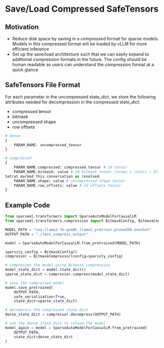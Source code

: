 # Save/Load Compressed SafeTensors

## Motivation

* Reduce disk space by saving in a compressed format for sparse models. Models in this compressed format will be loaded by vLLM for more efficient inference
* Set up the save/load architecture such that we can easily expand to additional compression formats in the future. The config should be human readable so users can understand the compression format at a quick glance

## SafeTensors File Format

For each parameter in the uncompressed state_dict, we store the following attributes 
needed for decompression in the compressed state_dict:

* compressed tensor
* bitmask
* uncompressed shape
* row offsets

```python
# dense
{
    PARAM_NAME: uncompressed_tensor
}

# compressed
{
    PARAM_NAME.compressed: compressed_tensor # 1d tensor
    PARAM_NAME.bitmask: value # 2d bitmask tensor (nrows x (ncols / 8))
Satrat marked this conversation as resolved.
    PARAM_NAME.shape: value # uncompressed shape tensor
    PARAM_NAME.row_offsets: value # 1d offsets tensor
}
```

## Example Code

```python
from sparseml.transformers import SparseAutoModelForCausalLM
from sparseml.transformers.compression import BitmaskConfig, BitmaskCompressor

MODEL_PATH = "zoo:llama2-7b-gsm8k_llama2_pretrain-pruned50.oneshot"
OUTPUT_PATH = "./test_compress_output"

model = SparseAutoModelForCausalLM.from_pretrained(MODEL_PATH)

sparsity_config = BitmaskConfig()
compressor = BitmaskCompressor(config=sparsity_config)

# compresses the model using Bitmask compression
model_state_dict = model.state_dict()
sparse_state_dict = compressor.compress(model_state_dict)

# save the compressed model
model.save_pretrained(
    OUTPUT_PATH, 
    safe_serialization=True, 
    state_dict=sparse_state_dict)

# decompress the compressed state dict
dense_state_dict = compressor.decompress(OUTPUT_PATH)

# use the dense state dict to reload the model
model_again = model = SparseAutoModelForCausalLM.from_pretrained(
    OUTPUT_PATH, 
    state_dict=dense_state_dict
)
```